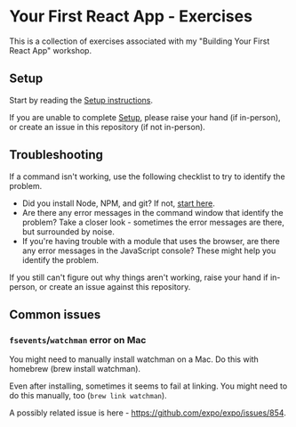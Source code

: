 # Your First React App - Exercises

This is a collection of exercises associated with my "Building Your First React App" workshop.

## Setup

Start by reading the [Setup instructions](./SETUP.md). 

If you are unable to complete [Setup](./SETUP.md), please raise your hand (if in-person), or create an issue in this repository (if not in-person). 


## Troubleshooting

If a command isn't working, use the following checklist to try to identify the problem.

* Did you install Node, NPM, and git? If not, [start here](/module-0/README.md).
* Are there any error messages in the command window that identify the problem? Take a closer look - sometimes the error messages are there, but surrounded by noise.
* If you're having trouble with a module that uses the browser, are there any error messages in the JavaScript console? These might help you identify the problem.

If you still can't figure out why things aren't working, raise your hand if in-person, or create an issue against this repository.

## Common issues

### `fsevents`/`watchman` error on Mac

You might need to manually install watchman on a Mac. Do this with homebrew (brew install watchman). 

Even after installing, sometimes it seems to fail at linking. You might need to do this manually, too (`brew link watchman`).

A possibly related issue is here - https://github.com/expo/expo/issues/854.

